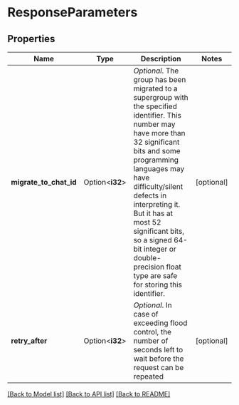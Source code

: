 # ResponseParameters

## Properties

Name | Type | Description | Notes
------------ | ------------- | ------------- | -------------
**migrate_to_chat_id** | Option<**i32**> | *Optional*. The group has been migrated to a supergroup with the specified identifier. This number may have more than 32 significant bits and some programming languages may have difficulty/silent defects in interpreting it. But it has at most 52 significant bits, so a signed 64-bit integer or double-precision float type are safe for storing this identifier. | [optional]
**retry_after** | Option<**i32**> | *Optional*. In case of exceeding flood control, the number of seconds left to wait before the request can be repeated | [optional]

[[Back to Model list]](../README.md#documentation-for-models) [[Back to API list]](../README.md#documentation-for-api-endpoints) [[Back to README]](../README.md)


